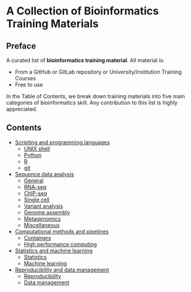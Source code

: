 # A Collection of Bioinformatics Training Materials


## Preface

A curated list of **bioinformatics training material**. All material is:

- From a GitHub or GitLab repository or University/Institution Training Courses
- Free to use

In the Table of Contents, we break down training materials into five main categories of
bioinformatics skill. 
Any contribution to this list is highly appreciated.

<!-- START doctoc generated TOC please keep comment here to allow auto update -->
<!-- DON'T EDIT THIS SECTION, INSTEAD RE-RUN doctoc TO UPDATE -->

## Contents
- [Scripting and programming languages](main.md#scripting-and-programming-languages)
  - [UNIX shell](main.md#unix-shell)
  - [Python](main.md#python)
  - [R](main.md#r)
  - [git](main.md#git)
- [Sequence data analysis](main.md#sequence-data-analysis)
  - [General](main.md#general)
  - [RNA-seq](main.md#rna-seq)
  - [ChIP-seq](main.md#chip-seq)
  - [Single cell](main.md#single-cell)
  - [Variant analysis](main.md#variant-analysis)
  - [Genome assembly](main.md#genome-assembly)
  - [Metagenomics](main.md#metagenomics)
  - [Miscellaneous](main.md#miscellaneous)
- [Computational methods and pipelines](main.md#computational-methods-and-pipelines)
  - [Containers](main.md#containers)
  - [High performance computing](main.md#high-performance-computing)
- [Statistics and machine learning](main.md#statistics-and-machine-learning)
  - [Statistics](main.md#statistics)
  - [Machine learning](main.md#machine-learning)
- [Reproducibility and data management](main.md#reproducibility-and-data-management)
  - [Reproducibility](main.md#reproducibility)
  - [Data management](main.md#data-management)

<!-- END doctoc generated TOC please keep comment here to allow auto update -->
